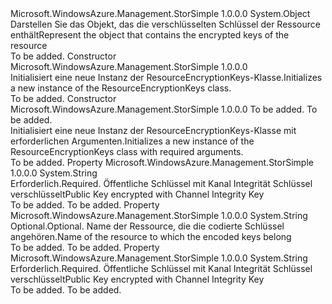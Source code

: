 <Type Name="ResourceEncryptionKeys" FullName="Microsoft.WindowsAzure.Management.StorSimple.Models.ResourceEncryptionKeys">
  <TypeSignature Language="C#" Value="public class ResourceEncryptionKeys" />
  <TypeSignature Language="ILAsm" Value=".class public auto ansi beforefieldinit ResourceEncryptionKeys extends System.Object" />
  <TypeSignature Language="DocId" Value="T:Microsoft.WindowsAzure.Management.StorSimple.Models.ResourceEncryptionKeys" />
  <TypeSignature Language="VB.NET" Value="Public Class ResourceEncryptionKeys" />
  <TypeSignature Language="F#" Value="type ResourceEncryptionKeys = class" />
  <AssemblyInfo>
    <AssemblyName>Microsoft.WindowsAzure.Management.StorSimple</AssemblyName>
    <AssemblyVersion>1.0.0.0</AssemblyVersion>
  </AssemblyInfo>
  <Base>
    <BaseTypeName>System.Object</BaseTypeName>
  </Base>
  <Interfaces />
  <Docs>
    <summary>
            <span data-ttu-id="9ac37-101">Darstellen Sie das Objekt, das die verschlüsselten Schlüssel der Ressource enthält</span><span class="sxs-lookup"><span data-stu-id="9ac37-101">Represent the object that contains the encrypted keys of the resource</span></span>
            </summary>
    <remarks>To be added.</remarks>
  </Docs>
  <Members>
    <Member MemberName=".ctor">
      <MemberSignature Language="C#" Value="public ResourceEncryptionKeys ();" />
      <MemberSignature Language="ILAsm" Value=".method public hidebysig specialname rtspecialname instance void .ctor() cil managed" />
      <MemberSignature Language="DocId" Value="M:Microsoft.WindowsAzure.Management.StorSimple.Models.ResourceEncryptionKeys.#ctor" />
      <MemberSignature Language="VB.NET" Value="Public Sub New ()" />
      <MemberType>Constructor</MemberType>
      <AssemblyInfo>
        <AssemblyName>Microsoft.WindowsAzure.Management.StorSimple</AssemblyName>
        <AssemblyVersion>1.0.0.0</AssemblyVersion>
      </AssemblyInfo>
      <Parameters />
      <Docs>
        <summary>
            <span data-ttu-id="9ac37-102">Initialisiert eine neue Instanz der ResourceEncryptionKeys-Klasse.</span><span class="sxs-lookup"><span data-stu-id="9ac37-102">Initializes a new instance of the ResourceEncryptionKeys class.</span></span>
            </summary>
        <remarks>To be added.</remarks>
      </Docs>
    </Member>
    <Member MemberName=".ctor">
      <MemberSignature Language="C#" Value="public ResourceEncryptionKeys (string encodedEncryptedPublicKey, string thumbprint);" />
      <MemberSignature Language="ILAsm" Value=".method public hidebysig specialname rtspecialname instance void .ctor(string encodedEncryptedPublicKey, string thumbprint) cil managed" />
      <MemberSignature Language="DocId" Value="M:Microsoft.WindowsAzure.Management.StorSimple.Models.ResourceEncryptionKeys.#ctor(System.String,System.String)" />
      <MemberSignature Language="VB.NET" Value="Public Sub New (encodedEncryptedPublicKey As String, thumbprint As String)" />
      <MemberSignature Language="F#" Value="new Microsoft.WindowsAzure.Management.StorSimple.Models.ResourceEncryptionKeys : string * string -&gt; Microsoft.WindowsAzure.Management.StorSimple.Models.ResourceEncryptionKeys" Usage="new Microsoft.WindowsAzure.Management.StorSimple.Models.ResourceEncryptionKeys (encodedEncryptedPublicKey, thumbprint)" />
      <MemberType>Constructor</MemberType>
      <AssemblyInfo>
        <AssemblyName>Microsoft.WindowsAzure.Management.StorSimple</AssemblyName>
        <AssemblyVersion>1.0.0.0</AssemblyVersion>
      </AssemblyInfo>
      <Parameters>
        <Parameter Name="encodedEncryptedPublicKey" Type="System.String" />
        <Parameter Name="thumbprint" Type="System.String" />
      </Parameters>
      <Docs>
        <param name="encodedEncryptedPublicKey">To be added.</param>
        <param name="thumbprint">To be added.</param>
        <summary>
            <span data-ttu-id="9ac37-103">Initialisiert eine neue Instanz der ResourceEncryptionKeys-Klasse mit erforderlichen Argumenten.</span><span class="sxs-lookup"><span data-stu-id="9ac37-103">Initializes a new instance of the ResourceEncryptionKeys class with required arguments.</span></span>
            </summary>
        <remarks>To be added.</remarks>
      </Docs>
    </Member>
    <Member MemberName="EncodedEncryptedPublicKey">
      <MemberSignature Language="C#" Value="public string EncodedEncryptedPublicKey { get; set; }" />
      <MemberSignature Language="ILAsm" Value=".property instance string EncodedEncryptedPublicKey" />
      <MemberSignature Language="DocId" Value="P:Microsoft.WindowsAzure.Management.StorSimple.Models.ResourceEncryptionKeys.EncodedEncryptedPublicKey" />
      <MemberSignature Language="VB.NET" Value="Public Property EncodedEncryptedPublicKey As String" />
      <MemberSignature Language="F#" Value="member this.EncodedEncryptedPublicKey : string with get, set" Usage="Microsoft.WindowsAzure.Management.StorSimple.Models.ResourceEncryptionKeys.EncodedEncryptedPublicKey" />
      <MemberType>Property</MemberType>
      <AssemblyInfo>
        <AssemblyName>Microsoft.WindowsAzure.Management.StorSimple</AssemblyName>
        <AssemblyVersion>1.0.0.0</AssemblyVersion>
      </AssemblyInfo>
      <ReturnValue>
        <ReturnType>System.String</ReturnType>
      </ReturnValue>
      <Docs>
        <summary>
            <span data-ttu-id="9ac37-104">Erforderlich.</span><span class="sxs-lookup"><span data-stu-id="9ac37-104">Required.</span></span> <span data-ttu-id="9ac37-105">Öffentliche Schlüssel mit Kanal Integrität Schlüssel verschlüsselt</span><span class="sxs-lookup"><span data-stu-id="9ac37-105">Public Key encrypted with Channel Integrity Key</span></span>
            </summary>
        <value>To be added.</value>
        <remarks>To be added.</remarks>
      </Docs>
    </Member>
    <Member MemberName="ResourceName">
      <MemberSignature Language="C#" Value="public string ResourceName { get; set; }" />
      <MemberSignature Language="ILAsm" Value=".property instance string ResourceName" />
      <MemberSignature Language="DocId" Value="P:Microsoft.WindowsAzure.Management.StorSimple.Models.ResourceEncryptionKeys.ResourceName" />
      <MemberSignature Language="VB.NET" Value="Public Property ResourceName As String" />
      <MemberSignature Language="F#" Value="member this.ResourceName : string with get, set" Usage="Microsoft.WindowsAzure.Management.StorSimple.Models.ResourceEncryptionKeys.ResourceName" />
      <MemberType>Property</MemberType>
      <AssemblyInfo>
        <AssemblyName>Microsoft.WindowsAzure.Management.StorSimple</AssemblyName>
        <AssemblyVersion>1.0.0.0</AssemblyVersion>
      </AssemblyInfo>
      <ReturnValue>
        <ReturnType>System.String</ReturnType>
      </ReturnValue>
      <Docs>
        <summary>
            <span data-ttu-id="9ac37-106">Optional.</span><span class="sxs-lookup"><span data-stu-id="9ac37-106">Optional.</span></span> <span data-ttu-id="9ac37-107">Name der Ressource, die die codierte Schlüssel angehören.</span><span class="sxs-lookup"><span data-stu-id="9ac37-107">Name of the resource to which the encoded keys belong</span></span>
            </summary>
        <value>To be added.</value>
        <remarks>To be added.</remarks>
      </Docs>
    </Member>
    <Member MemberName="Thumbprint">
      <MemberSignature Language="C#" Value="public string Thumbprint { get; set; }" />
      <MemberSignature Language="ILAsm" Value=".property instance string Thumbprint" />
      <MemberSignature Language="DocId" Value="P:Microsoft.WindowsAzure.Management.StorSimple.Models.ResourceEncryptionKeys.Thumbprint" />
      <MemberSignature Language="VB.NET" Value="Public Property Thumbprint As String" />
      <MemberSignature Language="F#" Value="member this.Thumbprint : string with get, set" Usage="Microsoft.WindowsAzure.Management.StorSimple.Models.ResourceEncryptionKeys.Thumbprint" />
      <MemberType>Property</MemberType>
      <AssemblyInfo>
        <AssemblyName>Microsoft.WindowsAzure.Management.StorSimple</AssemblyName>
        <AssemblyVersion>1.0.0.0</AssemblyVersion>
      </AssemblyInfo>
      <ReturnValue>
        <ReturnType>System.String</ReturnType>
      </ReturnValue>
      <Docs>
        <summary>
            <span data-ttu-id="9ac37-108">Erforderlich.</span><span class="sxs-lookup"><span data-stu-id="9ac37-108">Required.</span></span> <span data-ttu-id="9ac37-109">Öffentliche Schlüssel mit Kanal Integrität Schlüssel verschlüsselt</span><span class="sxs-lookup"><span data-stu-id="9ac37-109">Public Key encrypted with Channel Integrity Key</span></span>
            </summary>
        <value>To be added.</value>
        <remarks>To be added.</remarks>
      </Docs>
    </Member>
  </Members>
</Type>